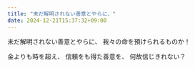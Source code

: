 ```yaml
---
title: "未だ解明されない善意とやらに、"
date: 2024-12-21T15:37:32+09:00
---
```

未だ解明されない善意とやらに、
我々の命を預けられるものか！

金よりも時を超え、
信頼をも得た善意を、
何故信じきれない？
